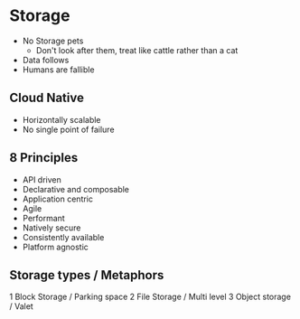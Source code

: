 # Storage

* No Storage pets
    * Don't look after them, treat like cattle rather than a cat
* Data follows
* Humans are fallible

## Cloud Native

* Horizontally scalable
* No single point of failure

## 8 Principles

* API driven
* Declarative and composable
* Application centric
* Agile
* Performant
* Natively secure
* Consistently available
* Platform agnostic

## Storage types / Metaphors

1 Block Storage / Parking space
2 File Storage / Multi level
3 Object storage / Valet

